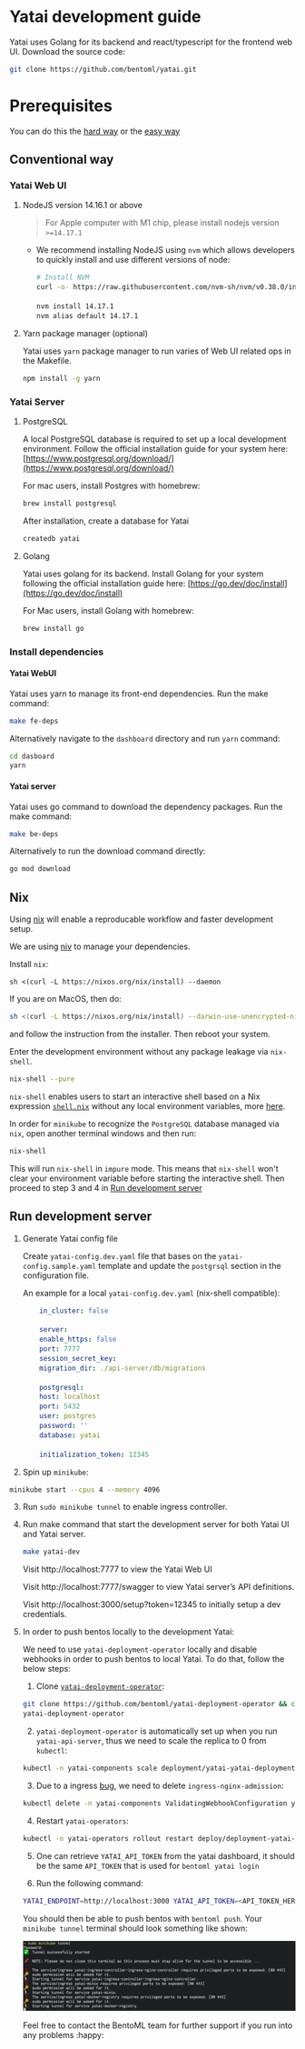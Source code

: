 # Yatai development guide

Yatai uses Golang for its backend and react/typescript for the frontend web UI. Download the source code:

```bash
git clone https://github.com/bentoml/yatai.git
```

# Prerequisites

You can do this the [hard way](#conventional-way) or the [easy way](#nix)

## Conventional way

### Yatai Web UI

1. NodeJS version 14.16.1 or above

    > For Apple computer with M1 chip, please install nodejs version `>=14.17.1`
    >
    - We recommend installing NodeJS using `nvm` which allows developers to quickly install and use different versions of node:

        ```bash
        # Install NVM
        curl -o- https://raw.githubusercontent.com/nvm-sh/nvm/v0.38.0/install.sh | bash

        nvm install 14.17.1
        nvm alias default 14.17.1
        ```

2. Yarn package manager (optional)

    Yatai uses `yarn` package manager to run varies of Web UI related ops in the Makefile.

    ```bash
    npm install -g yarn
    ```


### Yatai Server

1. PostgreSQL

    A local PostgreSQL database is required to set up a local development environment. Follow the official installation guide for your system here: [https://www.postgresql.org/download/](https://www.postgresql.org/download/)

    For mac users, install Postgres with homebrew:

    ```bash
    brew install postgresql
    ```

    After installation, create a database for Yatai

    ```bash
    createdb yatai
    ```

2. Golang

    Yatai uses golang for its backend. Install Golang for your system following the official installation guide here: [https://go.dev/doc/install](https://go.dev/doc/install)

    For Mac users, install Golang with homebrew:

    ```bash
    brew install go
    ```


### Install dependencies

#### Yatai WebUI

Yatai uses yarn to manage its front-end dependencies.  Run the make command:

```bash
make fe-deps
```

Alternatively navigate to the `dashboard` directory and run `yarn` command:

```bash
cd dasboard
yarn
```

#### Yatai server

Yatai uses go command to download the dependency packages.  Run the make command:

```bash
make be-deps
```

Alternatively to run the download command directly:

```bash
go mod download
```

## Nix

Using [nix](https://nixos.org/download.html) will enable a reproducable workflow
and faster development setup.

We are using [niv](https://github.com/nmattia/niv) to manage your dependencies.

Install `nix`:
```shell
sh <(curl -L https://nixos.org/nix/install) --daemon
```

If you are on MacOS, then do:
```bash
sh <(curl -L https://nixos.org/nix/install) --darwin-use-unencrypted-nix-store-volume --daemon
```
and follow the instruction from the installer. Then reboot your system.

Enter the development environment without any package leakage via `nix-shell`.
```bash
nix-shell --pure
```
`nix-shell` enables users to start an interactive shell based on a Nix
expression [`shell.nix`](./shell.nix) without any local
environment variables, more [here](https://nixos.org/manual/nix/stable/command-ref/nix-shell.html).

In order for `minikube` to recognize the `PostgreSQL` database managed via `nix`, open another terminal windows and then run:
```bash
nix-shell
```
This will run `nix-shell` in `impure` mode. This means that `nix-shell` won't
clear your environment variable before starting the interactive shell. Then
proceed to step 3 and 4 in [Run development server](#run-development-server)

## Run development server

1. Generate Yatai config file

    Create `yatai-config.dev.yaml` file that bases on the `yatai-config.sample.yaml` template and update the `postgrsql` section in the configuration file.

    An example for a local `yatai-config.dev.yaml` (nix-shell compatible):

    ```yaml
        in_cluster: false

        server:
        enable_https: false
        port: 7777
        session_secret_key:
        migration_dir: ./api-server/db/migrations

        postgresql:
        host: localhost
        port: 5432
        user: postgres
        password: ''
        database: yatai

        initialization_token: 12345
    ```

2. Spin up `minikube`:
```bash
minikube start --cpus 4 --memory 4096
```

3. Run `sudo minikube tunnel` to enable ingress controller.

4. Run make command that start the development server for both Yatai UI and Yatai server.

    ```bash
    make yatai-dev
    ```

    Visit http://localhost:7777 to view the Yatai Web UI

    Visit http://localhost:7777/swagger to view Yatai server’s API definitions.

    Visit http://localhost:3000/setup?token=12345 to initially setup a dev
    credentials.

5. In order to push bentos locally to the development Yatai:

    We need to use `yatai-deployment-operator` locally and disable webhooks in
    order to push bentos to local Yatai. To do that, follow the below steps:

    1. Clone [`yatai-deployment-operator`](https://github.com/bentoml/yatai-deployment-operator):

    ```bash
    git clone https://github.com/bentoml/yatai-deployment-operator && cd
    yatai-deployment-operator
    ```

    2. `yatai-deployment-operator` is automatically set up when you run
       `yatai-api-server`, thus we need to scale the replica to 0 from
       `kubectl`:

    ```bash
    kubectl -n yatai-components scale deployment/yatai-yatai-deployment-operator --replicas=0
    ```

    3. Due to a ingress [bug](https://github.com/kubernetes/ingress-nginx/issues/5968), we need to delete `ingress-nginx-admission`:

    ```bash
    kubectl delete -n yatai-components ValidatingWebhookConfiguration yatai-ingress-controller-ingress-nginx-admission
    ```

    4. Restart `yatai-operators`:

    ```bash
    kubectl -n yatai-operators rollout restart deploy/deployment-yatai-deployment-comp-operator
    ```

    5. One can retrieve `YATAI_API_TOKEN` from the yatai dashboard, it should be
       the same `API_TOKEN` that is used for `bentoml yatai login`

    6. Run the following command:
    ```bash
    YATAI_ENDPOINT=http://localhost:3000 YATAI_API_TOKEN=<API_TOKEN_HERE> YATAI_CLUSTER_NAME=default ENABLE_WEBHOOKS=false make run
    ```

    You should then be able to push bentos with `bentoml push`. Your `minikube
    tunnel` terminal should look something like shown:

    ![dev local](./docs/statics/minikube_dev_local.png)

    Feel free to contact the BentoML team for further support if you run into
    any problems :happy:



